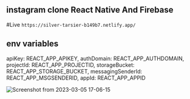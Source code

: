 ## instagram clone React Native And Firebase
#Live 
`https://silver-tarsier-b149b7.netlify.app/`

## env variables
apiKey: REACT_APP_APIKEY,
authDomain: REACT_APP_AUTHDOMAIN,
projectId: REACT_APP_PROJECTID,
storageBucket: REACT_APP_STORAGE_BUCKET,
messagingSenderId: REACT_APP_MSGSENDERID,
appId: REACT_APP_APPID

![Screenshot from 2023-03-05 17-06-15](https://user-images.githubusercontent.com/45355788/222958131-bd8ac10d-1d77-4fb7-9741-6d16a079bfe6.png)
